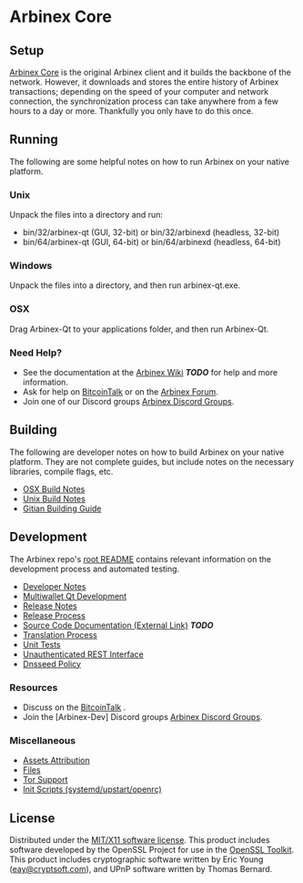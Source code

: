 Arbinex Core
=====================

Setup
---------------------
[Arbinex Core](http://Arbinexcoin.com) is the original Arbinex client and it builds the backbone of the network. However, it downloads and stores the entire history of Arbinex transactions; depending on the speed of your computer and network connection, the synchronization process can take anywhere from a few hours to a day or more. Thankfully you only have to do this once.

Running
---------------------
The following are some helpful notes on how to run Arbinex on your native platform.

### Unix

Unpack the files into a directory and run:

- bin/32/arbinex-qt (GUI, 32-bit) or bin/32/arbinexd (headless, 32-bit)
- bin/64/arbinex-qt (GUI, 64-bit) or bin/64/arbinexd (headless, 64-bit)

### Windows

Unpack the files into a directory, and then run arbinex-qt.exe.

### OSX

Drag Arbinex-Qt to your applications folder, and then run Arbinex-Qt.

### Need Help?

* See the documentation at the [Arbinex Wiki](https://en.bitcoin.it/wiki/Main_Page) ***TODO***
for help and more information.
* Ask for help on [BitcoinTalk](https://bitcointalk.org/index.php) or on the [Arbinex Forum](http://Arbinexcoin.com/).
* Join one of our Discord groups [Arbinex Discord Groups](https://discord.gg/YcnvMqt).

Building
---------------------
The following are developer notes on how to build Arbinex on your native platform. They are not complete guides, but include notes on the necessary libraries, compile flags, etc.

- [OSX Build Notes](build-osx.md)
- [Unix Build Notes](build-unix.md)
- [Gitian Building Guide](gitian-building.md)

Development
---------------------
The Arbinex repo's [root README](https://github.com/eastcoastcrypto/Arbinex/blob/master/README.md) contains relevant information on the development process and automated testing.

- [Developer Notes](developer-notes.md)
- [Multiwallet Qt Development](multiwallet-qt.md)
- [Release Notes](release-notes.md)
- [Release Process](release-process.md)
- [Source Code Documentation (External Link)](https://dev.visucore.com/bitcoin/doxygen/) ***TODO***
- [Translation Process](translation_process.md)
- [Unit Tests](unit-tests.md)
- [Unauthenticated REST Interface](REST-interface.md)
- [Dnsseed Policy](dnsseed-policy.md)

### Resources

* Discuss on the [BitcoinTalk](https://bitcointalk.org/index.php?topic=1262920.0) .
* Join the [Arbinex-Dev] Discord groups [Arbinex Discord Groups](https://discord.gg/YcnvMqt).

### Miscellaneous
- [Assets Attribution](assets-attribution.md)
- [Files](files.md)
- [Tor Support](tor.md)
- [Init Scripts (systemd/upstart/openrc)](init.md)

License
---------------------
Distributed under the [MIT/X11 software license](http://www.opensource.org/licenses/mit-license.php).
This product includes software developed by the OpenSSL Project for use in the [OpenSSL Toolkit](https://www.openssl.org/). This product includes
cryptographic software written by Eric Young ([eay@cryptsoft.com](mailto:eay@cryptsoft.com)), and UPnP software written by Thomas Bernard.
